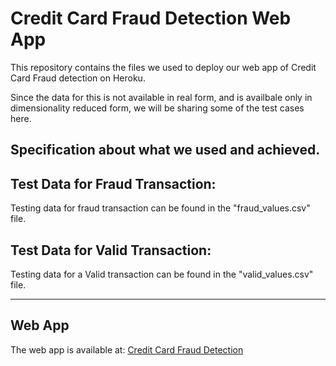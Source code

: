 # Credit Card Fraud Detection Web App
This repository contains the files we used to deploy our web app of Credit Card Fraud detection on Heroku.

Since the data for this is not available in real form, and is availbale only in dimensionality reduced form, we will be sharing some of the test cases here.

## Specification about what we used and achieved.



## Test Data for Fraud Transaction:

Testing data for fraud transaction can be found in the "fraud_values.csv" file. 

## Test Data for Valid Transaction:

Testing data for a Valid transaction can be found in the "valid_values.csv" file.

****************************

## Web App

The web app is available at: [Credit Card Fraud Detection](https://www.google.com/url?q=https://credit-card-fraud-detect-ion.herokuapp.com/&sa=D&source=hangouts&ust=1599890506172000&usg=AFQjCNFMw5kRvTCqhn-xm35d7hSq0sooYQ)

